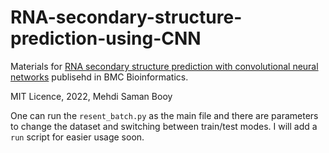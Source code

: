 # RNA-secondary-structure-prediction-using-CNN
Materials for [RNA secondary structure prediction with convolutional neural networks](https://bmcbioinformatics.biomedcentral.com/articles/10.1186/s12859-021-04540-7) publisehd in BMC Bioinformatics.

MIT Licence, 2022, Mehdi Saman Booy

One can run the `resent_batch.py` as the main file and there are parameters to change the dataset and switching between train/test modes.
I will add a `run` script for easier usage soon. 
